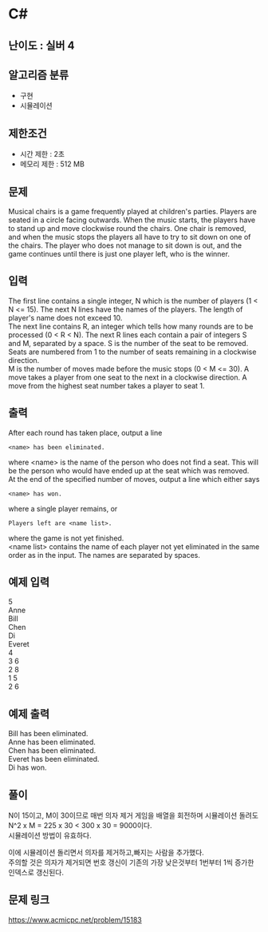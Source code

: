 # C#

## 난이도 : 실버 4

## 알고리즘 분류
  - 구현
  - 시뮬레이션

## 제한조건
  - 시간 제한 : 2초
  - 메모리 제한 : 512 MB

## 문제
Musical chairs is a game frequently played at children's parties. Players are seated in a circle facing outwards. When the music starts, the players have to stand up and move clockwise round the chairs. One chair is removed, and when the music stops the players all have to try to sit down on one of the chairs. The player who does not manage to sit down is out, and the game continues until there is just one player left, who is the winner.<br/>


## 입력
The first line contains a single integer, N which is the number of players (1 < N <= 15). The next N lines have the names of the players. The length of player's name does not exceed 10.<br/>
The next line contains R, an integer which tells how many rounds are to be processed (0 < R < N). The next R lines each contain a pair of integers S and M, separated by a space. S is the number of the seat to be removed. Seats are numbered from 1 to the number of seats remaining in a clockwise direction.<br/>
M is the number of moves made before the music stops (0 < M <= 30). A move takes a player from one seat to the next in a clockwise direction. A move from the highest seat number takes a player to seat 1.<br/>


## 출력
After each round has taken place, output a line<br/>

	<name> has been eliminated.

where \<name\> is the name of the person who does not find a seat. This will be the person who would have ended up at the seat which was removed.<br/>
At the end of the specified number of moves, output a line which either says<br/>

	<name> has won.

where a single player remains, or<br/>

	Players left are <name list>.

where the game is not yet finished.<br/>
\<name list\> contains the name of each player not yet eliminated in the same order as in the input. The names are separated by spaces.<br/>


## 예제 입력
5<br/>
Anne<br/>
Bill<br/>
Chen<br/>
Di<br/>
Everet<br/>
4<br/>
3 6<br/>
2 8<br/>
1 5<br/>
2 6<br/>


## 예제 출력
Bill has been eliminated.<br/>
Anne has been eliminated.<br/>
Chen has been eliminated.<br/>
Everet has been eliminated.<br/>
Di has won.<br/>


## 풀이
N이 15이고, M이 30이므로 매번 의자 제거 게임을 배열을 회전하며 시뮬레이션 돌려도 N^2 x M = 225 x 30 < 300 x 30 = 9000이다.<br/>
시뮬레이션 방법이 유효하다.<br/>


이에 시뮬레이션 돌리면서 의자를 제거하고,빠지는 사람을 추가했다.<br/>
주의할 것은 의자가 제거되면 번호 갱신이 기존의 가장 낮은것부터 1번부터 1씩 증가한 인덱스로 갱신된다.<br/>


## 문제 링크
https://www.acmicpc.net/problem/15183